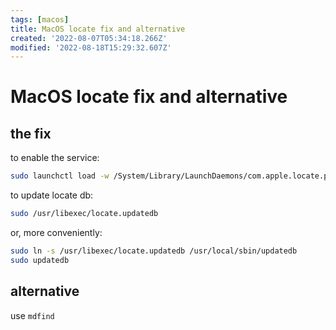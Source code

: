 ```yaml
---
tags: [macos]
title: MacOS locate fix and alternative
created: '2022-08-07T05:34:18.266Z'
modified: '2022-08-18T15:29:32.607Z'
---
```


# MacOS locate fix and alternative

## the fix

to enable the service:
```bash
sudo launchctl load -w /System/Library/LaunchDaemons/com.apple.locate.plist
```
to update locate db:
```bash
sudo /usr/libexec/locate.updatedb
```
or, more conveniently:
```bash
sudo ln -s /usr/libexec/locate.updatedb /usr/local/sbin/updatedb
sudo updatedb
```

## alternative

use `mdfind`
